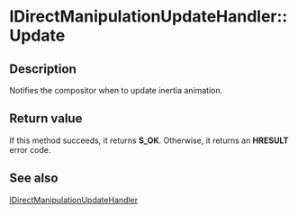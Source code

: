 # IDirectManipulationUpdateHandler::Update

## Description

Notifies the compositor when to update inertia animation.

## Return value

If this method succeeds, it returns **S_OK**. Otherwise, it returns an **HRESULT** error code.

## See also

[IDirectManipulationUpdateHandler](https://learn.microsoft.com/previous-versions/windows/desktop/api/directmanipulation/nn-directmanipulation-idirectmanipulationupdatehandler)
